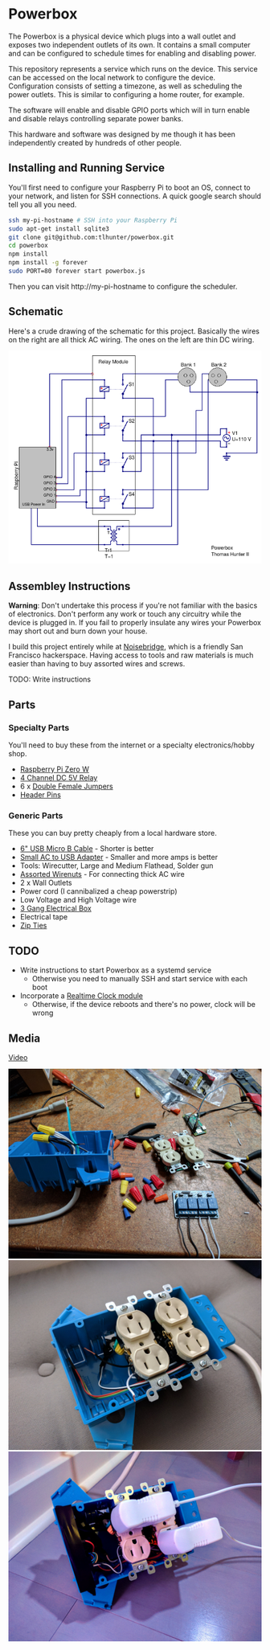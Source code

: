 # Powerbox

The Powerbox is a physical device which plugs into a wall outlet and exposes two independent outlets of its own. It contains a small computer and can be configured to schedule times for enabling and disabling power.

This repository represents a service which runs on the device. This service can be accessed on the local network to configure the device. Configuration consists of setting a timezone, as well as scheduling the power outlets. This is similar to configuring a home router, for example.

The software will enable and disable GPIO ports which will in turn enable and disable relays controlling separate power banks.

This hardware and software was designed by me though it has been independently created by hundreds of other people.

## Installing and Running Service

You'll first need to configure your Raspberry Pi to boot an OS, connect to your network, and listen for SSH connections. A quick google search should tell you all you need.

```bash
ssh my-pi-hostname # SSH into your Raspberry Pi
sudo apt-get install sqlite3
git clone git@github.com:tlhunter/powerbox.git
cd powerbox
npm install
npm install -g forever
sudo PORT=80 forever start powerbox.js
```

Then you can visit http://my-pi-hostname to configure the scheduler.

## Schematic

Here's a crude drawing of the schematic for this project. Basically the wires on the right are all thick AC wiring. The ones on the left are thin DC wiring.

![Schematic](pictures/schematic.png)

## Assembley Instructions

**Warning**: Don't undertake this process if you're not familiar with the basics of electronics. Don't perform any work or touch any circuitry while the device is plugged in. If you fail to properly insulate any wires your Powerbox may short out and burn down your house.

I build this project entirely while at [Noisebridge](https://www.noisebridge.net/), which is a friendly San Francisco hackerspace. Having access to tools and raw materials is much easier than having to buy assorted wires and screws.

TODO: Write instructions

## Parts

### Specialty Parts

You'll need to buy these from the internet or a specialty electronics/hobby shop.

* [Raspberry Pi Zero W](https://www.adafruit.com/product/3400?gclid=CPXflp-zk9QCFYGUfgod3toCsQ)
* [4 Channel DC 5V Relay](http://amzn.to/2qwNolk)
* 6 x [Double Female Jumpers](http://amzn.to/2qsEAxx)
* [Header Pins](http://amzn.to/2rcUtLR)

### Generic Parts

These you can buy pretty cheaply from a local hardware store.

* [6" USB Micro B Cable](http://amzn.to/2qvXbZB) - Shorter is better
* [Small AC to USB Adapter](http://amzn.to/2qvT9AB) - Smaller and more amps is better
* Tools: Wirecutter, Large and Medium Flathead, Solder gun
* [Assorted Wirenuts](http://amzn.to/2rd8FEs) - For connecting thick AC wire
* 2 x Wall Outlets
* Power cord (I cannibalized a cheap powerstrip)
* Low Voltage and High Voltage wire
* [3 Gang Electrical Box](http://www.homedepot.com/p/3-Gang-44-cu-in-New-Work-Box-B344AB/100404028)
* Electrical tape
* [Zip Ties](http://amzn.to/2rdab9B)

## TODO

* Write instructions to start Powerbox as a systemd service
  * Otherwise you need to manually SSH and start service with each boot
* Incorporate a [Realtime Clock module](http://amzn.to/2s4GB4g)
  * Otherwise, if the device reboots and there's no power, clock will be wrong

## Media

[Video](https://vimeo.com/216466897)

![Parts](./pictures/1-parts.jpg)
![Encloser](./pictures/2-enclosure.jpg)
![Assembled](./pictures/3-assembled.jpg)
